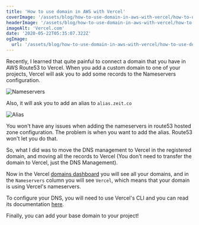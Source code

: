 ```yaml
---
title: 'How to use domain in AWS with Vercel'
coverImage: '/assets/blog/how-to-use-domain-in-aws-with-vercel/how-to-use-domain-in-aws-with-vercel.png'
headerImage: '/assets/blog/how-to-use-domain-in-aws-with-vercel/how-to-use-domain-in-aws-with-vercel.png'
imageAlt: 'Vercel.com'
date: '2020-05-22T05:35:07.322Z'
ogImage:
  url: '/assets/blog/how-to-use-domain-in-aws-with-vercel/how-to-use-domain-in-aws-with-vercel.png'
---
```


Recently, I learned that quite painful to connect a domain that you have in AWS Route53 to Vercel. When you add a custom
domain to one of your projects, Vercel will ask you to add some records to the Nameservers configuration. 

![Nameservers](/assets/blog/how-to-use-domain-in-aws-with-vercel/nameservers.png)

Also, it will ask you to add an alias to `alias.zeit.co`

![Alias](/assets/blog/how-to-use-domain-in-aws-with-vercel/aname.png)

You won't have any issues when adding the nameservers in route53 hosted zone configuration. The problem is when you want
to add the alias. Route53 won't let you do that. 

So, what I did was to move the DNS management to Vercel in the registered domain, and moving all the records to Vercel 
(You don't need to transfer the domain to Vercel, just the DNS Management). 

Now in the Vercel [domains dashboard](https://vercel.com/dashboard/domains) 
you will see all your domains, and in the `Nameservers` column you will see `Vercel`, which means that your domain is using
Vercel's nameservers.

To configure your DNS, you will need to use Vercel's CLI and you can read its documentation [here](https://vercel.com/docs/cli?utm_source=zeit-dashboard&utm_medium=web&utm_campaign=configure-dns#commands/dns).

Finally, you can add your base domain to your project!  
